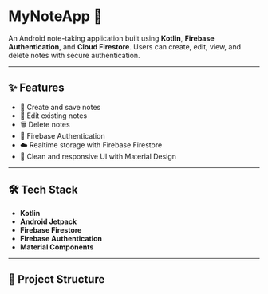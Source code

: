 # MyNoteApp 📒

An Android note-taking application built using **Kotlin**, **Firebase Authentication**, and **Cloud Firestore**. Users can create, edit, view, and delete notes with secure authentication.

---

## ✨ Features

- 📌 Create and save notes
- 📝 Edit existing notes
- 🗑️ Delete notes
- 🔐 Firebase Authentication
- ☁️ Realtime storage with Firebase Firestore
- 🎨 Clean and responsive UI with Material Design

---

## 🛠️ Tech Stack

- **Kotlin**
- **Android Jetpack**
- **Firebase Firestore**
- **Firebase Authentication**
- **Material Components**

---

## 📂 Project Structure

